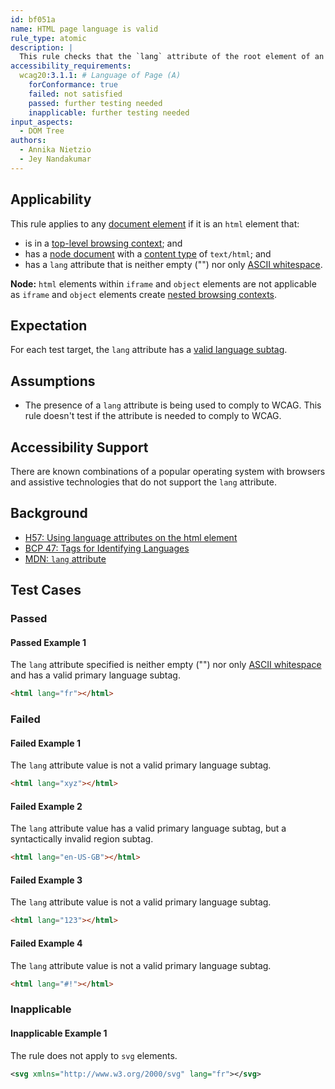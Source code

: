 ```yaml
---
id: bf051a
name: HTML page language is valid
rule_type: atomic
description: |
  This rule checks that the `lang` attribute of the root element of an HTML page has a valid primary language subtag.
accessibility_requirements:
  wcag20:3.1.1: # Language of Page (A)
    forConformance: true
    failed: not satisfied
    passed: further testing needed
    inapplicable: further testing needed
input_aspects:
  - DOM Tree
authors:
  - Annika Nietzio
  - Jey Nandakumar
---
```


## Applicability

This rule applies to any [document element](https://dom.spec.whatwg.org/#document-element) if it is an `html` element that:

- is in a [top-level browsing context](https://html.spec.whatwg.org/#top-level-browsing-context); and
- has a [node document](https://dom.spec.whatwg.org/#concept-node-document) with a [content type](https://dom.spec.whatwg.org/#concept-document-content-type) of `text/html`; and
- has a `lang` attribute that is neither empty ("") nor only [ASCII whitespace](https://infra.spec.whatwg.org/#ascii-whitespace).

**Node:** `html` elements within `iframe` and `object` elements are not applicable as `iframe` and `object` elements create [nested browsing contexts](https://html.spec.whatwg.org/#nested-browsing-context).

## Expectation

For each test target, the `lang` attribute has a [valid language subtag](#valid-language-subtag).

## Assumptions

- The presence of a `lang` attribute is being used to comply to WCAG. This rule doesn't test if the attribute is needed to comply to WCAG.

## Accessibility Support

There are known combinations of a popular operating system with browsers and assistive technologies that do not support the `lang` attribute.

## Background

- [H57: Using language attributes on the html element](https://www.w3.org/WAI/WCAG21/Techniques/html/H57)
- [BCP 47: Tags for Identifying Languages](https://www.ietf.org/rfc/bcp/bcp47.txt)
- [MDN: `lang` attribute](https://developer.mozilla.org/en-US/docs/Web/HTML/Global_attributes/lang)

## Test Cases

### Passed

#### Passed Example 1

The `lang` attribute specified is neither empty ("") nor only [ASCII whitespace](https://infra.spec.whatwg.org/#ascii-whitespace) and has a valid primary language subtag.

```html
<html lang="fr"></html>
```

### Failed

#### Failed Example 1

The `lang` attribute value is not a valid primary language subtag.

```html
<html lang="xyz"></html>
```

#### Failed Example 2

The `lang` attribute value has a valid primary language subtag, but a syntactically invalid region subtag.

```html
<html lang="en-US-GB"></html>
```

#### Failed Example 3

The `lang` attribute value is not a valid primary language subtag.

```html
<html lang="123"></html>
```

#### Failed Example 4

The `lang` attribute value is not a valid primary language subtag.

```html
<html lang="#!"></html>
```

### Inapplicable

#### Inapplicable Example 1

The rule does not apply to `svg` elements.

```svg
<svg xmlns="http://www.w3.org/2000/svg" lang="fr"></svg>
```
